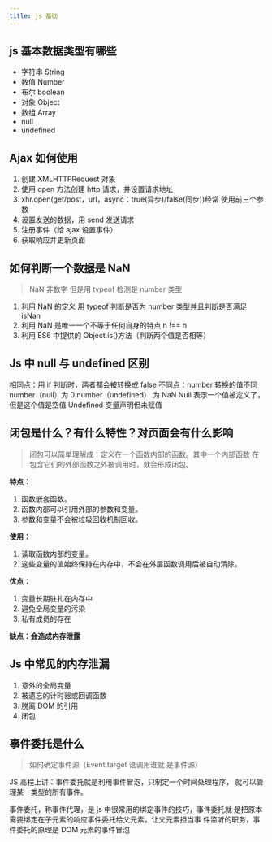 ```yaml
---
title: js 基础
---
```


## js 基本数据类型有哪些

- 字符串 String
- 数值 Number
- 布尔 boolean
- 对象 Object
- 数组 Array
- null
- undefined

## Ajax 如何使用

1. 创建 XMLHTTPRequest 对象
2. 使用 open 方法创建 http 请求，并设置请求地址
3. xhr.open(get/post，url，async：true(异步)/false(同步))经常 使用前三个参数
4. 设置发送的数据，用 send 发送请求
5. 注册事件（给 ajax 设置事件）
6. 获取响应并更新页面

## 如何判断一个数据是 NaN

> NaN 非数字 但是用 typeof 检测是 number 类型

1. 利用 NaN 的定义 用 typeof 判断是否为 number 类型并且判断是否满足 isNan
2. 利用 NaN 是唯一一个不等于任何自身的特点 n !== n
3. 利用 ES6 中提供的 Object.is()方法（判断两个值是否相等）

## Js 中 null 与 undefined 区别

相同点：用 if 判断时，两者都会被转换成 false
不同点：number 转换的值不同 number（null）为 0 number（undefined） 为 NaN Null 表示一个值被定义了，但是这个值是空值 Undefined 变量声明但未赋值

## 闭包是什么？有什么特性？对页面会有什么影响

> 闭包可以简单理解成：定义在一个函数内部的函数。其中一个内部函数 在包含它们的外部函数之外被调用时，就会形成闭包。

**特点：**

1. 函数嵌套函数。
2. 函数内部可以引用外部的参数和变量。
3. 参数和变量不会被垃圾回收机制回收。

**使用：**

1. 读取函数内部的变量。
2. 这些变量的值始终保持在内存中，不会在外层函数调用后被自动清除。

**优点：** 

1. 变量长期驻扎在内存中
2. 避免全局变量的污染
3. 私有成员的存在 

**缺点：会造成内存泄露**

## Js 中常见的内存泄漏

1. 意外的全局变量
2. 被遗忘的计时器或回调函数
3. 脱离 DOM 的引用
4. 闭包

## 事件委托是什么

> 如何确定事件源（Event.target 谁调用谁就 是事件源）

JS 高程上讲：事件委托就是利用事件冒泡，只制定一个时间处理程序， 就可以管理某一类型的所有事件。

事件委托，称事件代理，是 js 中很常用的绑定事件的技巧，事件委托就 是把原本需要绑定在子元素的响应事件委托给父元素，让父元素担当事 件监听的职务，事件委托的原理是 DOM 元素的事件冒泡
